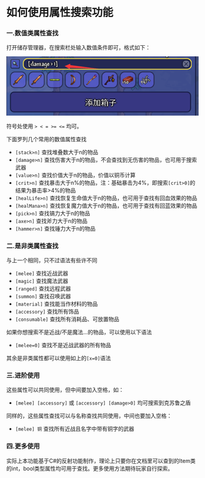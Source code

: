 # 如何使用属性搜索功能

### 一.数值类属性查找
打开储存管理器，在搜索栏处输入数值条件即可，格式如下：
<center><img src=".res/example.png"/></center>

符号处使用 `> < = >= <=` 均可。

下面罗列几个常用的数值属性查找

- `[stack>n]` 查找堆叠数大于n的物品
- `[damage>n]` 查找伤害大于n的物品，不会查找到无伤害的物品，也可用于搜索武器
- `[value>n]` 查找价值大于n的物品，价值以铜币计算
- `[crit>n]` 查找暴击大于n%的物品，注：基础暴击为4%，即搜索`[crit>0]`的结果为暴击率>4%的物品
- `[healLife>n]` 查找恢复生命值大于n的物品，也可用于查找有回血效果的物品
- `[healMana>n]` 查找恢复魔力值大于n的物品，也可用于查找有回蓝效果的物品
- `[pick>n]` 查找镐力大于n的物品
- `[axe>n]` 查找斧力大于n的物品
- `[hammer>n]` 查找锤力大于n的物品

### 二.是非类属性查找
与上一个相同，只不过语法有些许不同

- `[melee]` 查找近战武器
- `[magic]` 查找魔法武器
- `[ranged]` 查找远程武器
- `[summon]` 查找召唤武器
- `[material]` 查找能当作材料的物品
- `[accessory]` 查找所有饰品
- `[consumable]` 查找所有消耗品、可放置物品

如果你想搜索不是近战/不是魔法...的物品，可以使用以下语法

- `[melee=0]` 查找不是近战武器的所有物品

其余是非类属性都可以使用如上的`[x=0]`语法

### 三.进阶使用

这些属性可以共同使用，但中间要加入空格，如：

- `[melee] [accessory]` 或 `[accessory] [damage>0]` 均可搜索到克苏鲁之盾

同样的，这些属性查找可以与名称查找共同使用，中间也要加入空格：

- `[melee] 铜` 查找所有近战且名字中带有铜字的武器

### 四.更多使用

实际上本功能基于C#的反射功能制作，理论上只要你在文档里可以查到的Item类的int，bool类型属性均可用于查找。更多使用方法期待玩家自行探索。